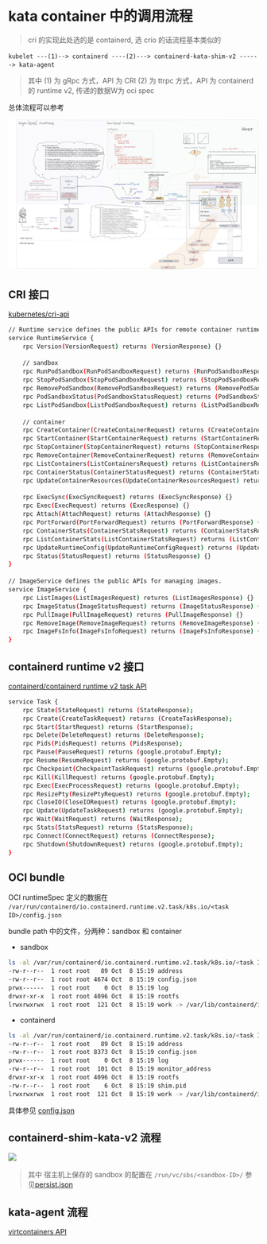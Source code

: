 # kata container 中的调用流程
> cri 的实现此处选的是  containerd, 选 crio 的话流程基本类似的

`kubelet ---(1)--> containerd ----(2)---> containerd-kata-shim-v2 ------> kata-agent`
> 其中 (1) 为 gRpc 方式，API 为 CRI
> (2) 为 ttrpc 方式，API 为 containerd 的 runtime v2, 传递的数据W为  oci spec

总体流程可以参考 

![](images/katacontainers-e2e-with-bg.jpeg)

## CRI 接口

[kubernetes/cri-api](https://github.com/kubernetes/cri-api/blob/master/pkg/apis/runtime/v1/api.proto)

```bash
// Runtime service defines the public APIs for remote container runtimes
service RuntimeService {
    rpc Version(VersionRequest) returns (VersionResponse) {}
	
	// sandbox
    rpc RunPodSandbox(RunPodSandboxRequest) returns (RunPodSandboxResponse) {}
    rpc StopPodSandbox(StopPodSandboxRequest) returns (StopPodSandboxResponse) {}
    rpc RemovePodSandbox(RemovePodSandboxRequest) returns (RemovePodSandboxResponse) {}
    rpc PodSandboxStatus(PodSandboxStatusRequest) returns (PodSandboxStatusResponse) {}
    rpc ListPodSandbox(ListPodSandboxRequest) returns (ListPodSandboxResponse) {}
	
	// container
    rpc CreateContainer(CreateContainerRequest) returns (CreateContainerResponse) {}
    rpc StartContainer(StartContainerRequest) returns (StartContainerResponse) {}
    rpc StopContainer(StopContainerRequest) returns (StopContainerResponse) {}
    rpc RemoveContainer(RemoveContainerRequest) returns (RemoveContainerResponse) {}
    rpc ListContainers(ListContainersRequest) returns (ListContainersResponse) {}
    rpc ContainerStatus(ContainerStatusRequest) returns (ContainerStatusResponse) {}
    rpc UpdateContainerResources(UpdateContainerResourcesRequest) returns (UpdateContainerResourcesResponse) {}

    rpc ExecSync(ExecSyncRequest) returns (ExecSyncResponse) {}
    rpc Exec(ExecRequest) returns (ExecResponse) {}
    rpc Attach(AttachRequest) returns (AttachResponse) {}
    rpc PortForward(PortForwardRequest) returns (PortForwardResponse) {}
    rpc ContainerStats(ContainerStatsRequest) returns (ContainerStatsResponse) {}
    rpc ListContainerStats(ListContainerStatsRequest) returns (ListContainerStatsResponse) {}
    rpc UpdateRuntimeConfig(UpdateRuntimeConfigRequest) returns (UpdateRuntimeConfigResponse) {}
    rpc Status(StatusRequest) returns (StatusResponse) {}
}

// ImageService defines the public APIs for managing images.
service ImageService {
    rpc ListImages(ListImagesRequest) returns (ListImagesResponse) {}
    rpc ImageStatus(ImageStatusRequest) returns (ImageStatusResponse) {}
    rpc PullImage(PullImageRequest) returns (PullImageResponse) {}
    rpc RemoveImage(RemoveImageRequest) returns (RemoveImageResponse) {}
    rpc ImageFsInfo(ImageFsInfoRequest) returns (ImageFsInfoResponse) {}
}
```


## containerd runtime v2 接口
[containerd/containerd runtime v2 task API](https://github.com/containerd/containerd/blob/main/runtime/v2/task/shim.proto)

```bash
service Task {
	rpc State(StateRequest) returns (StateResponse);
	rpc Create(CreateTaskRequest) returns (CreateTaskResponse);
	rpc Start(StartRequest) returns (StartResponse);
	rpc Delete(DeleteRequest) returns (DeleteResponse);
	rpc Pids(PidsRequest) returns (PidsResponse);
	rpc Pause(PauseRequest) returns (google.protobuf.Empty);
	rpc Resume(ResumeRequest) returns (google.protobuf.Empty);
	rpc Checkpoint(CheckpointTaskRequest) returns (google.protobuf.Empty);
	rpc Kill(KillRequest) returns (google.protobuf.Empty);
	rpc Exec(ExecProcessRequest) returns (google.protobuf.Empty);
	rpc ResizePty(ResizePtyRequest) returns (google.protobuf.Empty);
	rpc CloseIO(CloseIORequest) returns (google.protobuf.Empty);
	rpc Update(UpdateTaskRequest) returns (google.protobuf.Empty);
	rpc Wait(WaitRequest) returns (WaitResponse);
	rpc Stats(StatsRequest) returns (StatsResponse);
	rpc Connect(ConnectRequest) returns (ConnectResponse);
	rpc Shutdown(ShutdownRequest) returns (google.protobuf.Empty);
}
```


## OCI bundle

OCI runtimeSpec 定义的数据在 `/var/run/containerd/io.containerd.runtime.v2.task/k8s.io/<task ID>/config.json`

bundle path 中的文件，分两种：sandbox 和 container

- sandbox

```bash
ls -al /var/run/containerd/io.containerd.runtime.v2.task/k8s.io/<task ID>/
-rw-r--r--  1 root root   89 Oct  8 15:19 address
-rw-r--r--  1 root root 4674 Oct  8 15:19 config.json
prwx------  1 root root    0 Oct  8 15:19 log
drwxr-xr-x  1 root root 4096 Oct  8 15:19 rootfs
lrwxrwxrwx  1 root root  121 Oct  8 15:19 work -> /var/lib/containerd/io.containerd.runtime.v2.task/k8s.io/08ea62447079a5b95d6493d82a5d0253fda5b03130abab74d400e45bba725511
```

- containerd

```bash
ls -al /var/run/containerd/io.containerd.runtime.v2.task/k8s.io/<task ID>/
-rw-r--r--  1 root root   89 Oct  8 15:19 address
-rw-r--r--  1 root root 8373 Oct  8 15:19 config.json
prwx------  1 root root    0 Oct  8 15:19 log
-rw-r--r--  1 root root  101 Oct  8 15:19 monitor_address
drwxr-xr-x  1 root root 4096 Oct  8 15:19 rootfs
-rw-r--r--  1 root root    6 Oct  8 15:19 shim.pid
lrwxrwxrwx  1 root root  121 Oct  8 15:19 work -> /var/lib/containerd/io.containerd.runtime.v2.task/k8s.io/42c9241c910025e35858d44af039b94f58732f77876f2c1ef99c7a3a65bfd33c
```

具体参见 [config.json](data/config(oci%20spec).json)

## containerd-shim-kata-v2 流程

![](images/kata-containers.svg)

> 其中 宿主机上保存的 sandbox 的配置在 `/run/vc/sbs/<sandbox-ID>/`
> 参见[persist.json](data/persist.json)

## kata-agent 流程


[virtcontainers API](https://github.com/kata-containers/kata-containers/blob/main/src/runtime/virtcontainers/documentation/api/1.0/api.md)